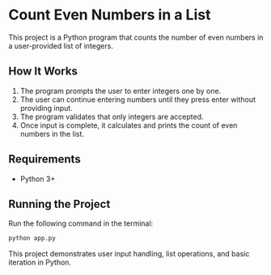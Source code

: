 # Count Even Numbers in a List

This project is a Python program that counts the number of even numbers in a user-provided list of integers.

## How It Works

1. The program prompts the user to enter integers one by one.
2. The user can continue entering numbers until they press enter without providing input.
3. The program validates that only integers are accepted.
4. Once input is complete, it calculates and prints the count of even numbers in the list.

## Requirements
- Python 3+

## Running the Project
Run the following command in the terminal:
```sh
python app.py
```

This project demonstrates user input handling, list operations, and basic iteration in Python.

